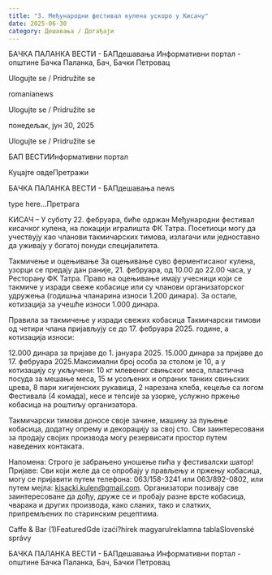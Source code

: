 ```yaml
---
title: "3. Међународни фестивал кулена ускоро у Кисачу"
date: 2025-06-30
category: Дешавања / Догађаји
---
```


БАЧКА ПАЛАНКА ВЕСТИ - БАПдешавања Информативни портал - општине Бачка Паланка, Бач, Бачки Петровац

Ulogujte se / Pridružite se

romanianews

Ulogujte se / Pridružite se

понедељак, јун 30, 2025

Ulogujte se / Pridružite se

БАП ВЕСТИИнформативни портал

Куцајте овдеПретражи

БАЧКА ПАЛАНКА ВЕСТИ - БАПдешавања news

type here...Претрага

КИСАЧ – У суботу 22. фебруара, биће одржан Међународни фестивал кисачког кулена, на локацији игралишта ФК Татра. Посетиоци могу да учествују као чланови такмичарских тимова, излагачи или једноставно да уживају у богатој понуди специјалитета.

Такмичење и оцењивање
За оцењивање суво ферментисаног кулена, узорци се предају дан раније, 21. фебруара, од 10.00 до 22.00 часа, у Ресторану ФК Татра. Право на оцењивање имају учесници који се такмиче у изради свеже кобасице или су чланови организаторског удружења (годишња чланарина износи 1.200 динара). За остале, котизација за учешће износи 1.000 динара.


Правила за такмичење у изради свежих кобасица
Такмичарски тимови од четири члана пријављују се до 17. фебруара 2025. године, а котизација износи:



12.000 динара за пријаве до 1. јануара 2025.
15.000 динара за пријаве до 17. фебруара 2025.Максимални број особа за столом је 10, а у котизацију су укључени:
10 кг млевеног свињског меса,
пластична посуда за мешање меса,
15 м усољених и опраних танких свињских црева,
8 пари хигијенских рукавица,
2 нарезана хлеба,
кецеље са логом Фестивала (4 комада),
кесе и тепсије за узорке,
услужно пржење кобасица на роштиљу организатора.

Такмичарски тимови доносе своје зачине, машину за пуњење кобасица, додатну опрему и декорацију за свој сто.
Сви заинтересовани за продају својих производа могу резервисати простор путем наведених контаката.


Напомена: Строго је забрањено уношење пића у фестивалски шатор!
Пријаве: Сви који желе да се опробају у прављењу и пржењу кобасица, могу се пријавити путем телефона: 063/158-3241 или 063/892-0802, или путем мејла: kisacki.kulen@gmail.com.
Организатори позивају све заинтересоване да дођу, друже се и пробају разне врсте кобасица, чварака и других производа, како сланих, тако и слатких, припремљених по старинским рецептима.

Caffe & Bar (1)FeaturedGde izaći?hírek magyarulreklamna tablaSlovenské správy

БАЧКА ПАЛАНКА ВЕСТИ - БАПдешавања Информативни портал - општине Бачка Паланка, Бач, Бачки Петровац
